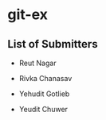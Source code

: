 # git-ex

## List of Submitters

- Reut Nagar


- Rivka Chanasav

- Yehudit Gotlieb


- Yeudit Chuwer

